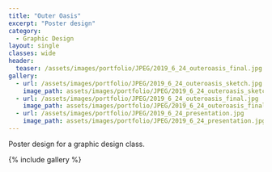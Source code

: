 ```yaml
---
title: "Outer Oasis"
excerpt: "Poster design"
category:
  - Graphic Design
layout: single
classes: wide
header:
  teaser: /assets/images/portfolio/JPEG/2019_6_24_outeroasis_final.jpg
gallery:
  - url: /assets/images/portfolio/JPEG/2019_6_24_outeroasis_sketch.jpg
    image_path: assets/images/portfolio/JPEG/2019_6_24_outeroasis_sketch.jpg
  - url: /assets/images/portfolio/JPEG/2019_6_24_outeroasis_final.jpg
    image_path: assets/images/portfolio/JPEG/2019_6_24_outeroasis_final.jpg
  - url: /assets/images/portfolio/JPEG/2019_6_24_presentation.jpg
    image_path: assets/images/portfolio/JPEG/2019_6_24_presentation.jpg
---
```


Poster design for a graphic design class.

{% include gallery %}
